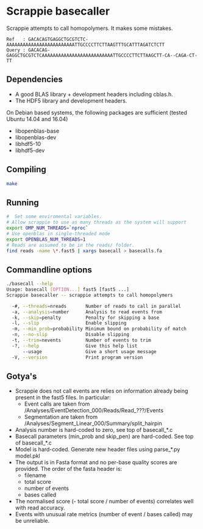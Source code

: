 # Scrappie basecaller

Scrappie attempts to call homopolymers.  It makes some mistakes.
```
Ref   : GACACAGTGAGGCTGCGTCTC-AAAAAAAAAAAAAAAAAAAAAAAAATTGCCCCTTCTTAAGTTTGCATTTAGATCTCTT
Query : GACACAG-GAGGCTGCGTCTCAAAAAAAAAAAAAAAAAAAAAAAAAATTGCCCCTTCTTAAGCTT-CA--CAGA-CT-TT
```

## Dependencies
* A good BLAS library + development headers including cblas.h.
* The HDF5 library and development headers.

On Debian based systems, the following packages are sufficient (tested Ubuntu 14.04 and 16.04)
* libopenblas-base
* libopenblas-dev
* libhdf5-10
* libhdf5-dev

## Compiling
```bash
make
```

## Running
```bash
#  Set some enviromental variables.  
# Allow scrappie to use as many threads as the system will support
export OMP_NUM_THREADS=`nproc`
# Use openblas in single-threaded mode
export OPENBLAS_NUM_THREADS=1
# Reads are assumed to be in the reads/ folder.
find reads -name \*.fast5 | xargs basecall > basecalls.fa
```

## Commandline options
```bash
./basecall --help
Usage: basecall [OPTION...] fast5 [fast5 ...]
Scrappie basecaller -- scrappie attempts to call homopolymers

  -#, --threads=nreads       Number of reads to call in parallel
  -a, --analysis=number      Analysis to read events from
  -k, --skip=penalty         Penalty for skipping a base
  -l, --slip                 Enable slipping
  -m, --min_prob=probability Minimum bound on probability of match
  -n, --no-slip              Disable slipping
  -t, --trim=nevents         Number of events to trim
  -?, --help                 Give this help list
      --usage                Give a short usage message
  -V, --version              Print program version
```

## Gotya's
* Scrappie does not call events are relies on information already being present in the fast5 files.  In particular:
  * Event calls are taken from /Analyses/EventDetection\_000/Reads/Read\_???/Events
  * Segmentation are taken from /Analyses/Segment\_Linear\_000/Summary/split\_hairpin
* Analysis number is hard-coded to zero, see top of basecall\_\*.c
* Basecall parameters (min\_prob and skip\_pen) are hard-coded. See top of basecall\_\*.c
* Model is hard-coded.  Generate new header files using parse\_\*.py model.pkl
* The output is in Fasta format and no per-base quality scores are provided.  The order of the fasta header is:
  * filename
  * total score
  * number of events
  * bases called
* The normalised score (- total score / number of events) correlates well with read accuracy.
* Events with unusual rate metrics (number of event / bases called) may be unreliable.
